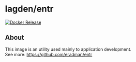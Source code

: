 # lagden/entr

[![Docker Release][dockerelease-img]][dockerelease]

[dockerelease-img]:    https://img.shields.io/docker/v/lagden/entr/5.2-alpine3.15
[dockerelease]:        https://hub.docker.com/r/lagden/entr


## About

This image is an utility used mainly to application development.  
See more: https://github.com/eradman/entr
